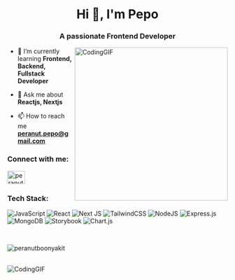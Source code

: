 <h1 align="center">Hi 👋, I'm Pepo</h1>
<h3 align="center">A passionate Frontend Developer</h3>
<img align="right" alt="CodingGIF" width="350" src="https://camo.githubusercontent.com/0eda36005abd9bf7e72584afc2f6ef1e808a357cb65a07fc2fe5036ba5268df7/68747470733a2f2f692e70696e696d672e636f6d2f6f726967696e616c732f65382f66342f35332f65386634353334363961336563393765636433353464663436356437333931332e676966">

- 🌱 I’m currently learning **Frontend, Backend, Fullstack Developer**

- 💬 Ask me about **Reactjs, Nextjs**

- 📫 How to reach me **peranut.pepo@gmail.com**

<h3 align="left">Connect with me:</h3>
<p align="left">
<a href="https://linkedin.com/in/peranut-boonyakit" target="blank"><img align="center" src="https://raw.githubusercontent.com/rahuldkjain/github-profile-readme-generator/master/src/images/icons/Social/linked-in-alt.svg" alt="peranut-boonyakit" height="30" width="40" /></a>
</p>

<h3 align="left">Tech Stack:</h3>

![JavaScript](https://img.shields.io/badge/javascript-%23323330.svg?style=for-the-badge&logo=javascript&logoColor=%23F7DF1E)
![React](https://img.shields.io/badge/react-%2320232a.svg?style=for-the-badge&logo=react&logoColor=%2361DAFB)
![Next JS](https://img.shields.io/badge/Next-black?style=for-the-badge&logo=next.js&logoColor=white)
![TailwindCSS](https://img.shields.io/badge/tailwindcss-%2338B2AC.svg?style=for-the-badge&logo=tailwind-css&logoColor=white)
![NodeJS](https://img.shields.io/badge/node.js-6DA55F?style=for-the-badge&logo=node.js&logoColor=white)
![Express.js](https://img.shields.io/badge/express.js-%23404d59.svg?style=for-the-badge&logo=express&logoColor=%2361DAFB)
![MongoDB](https://img.shields.io/badge/MongoDB-%234ea94b.svg?style=for-the-badge&logo=mongodb&logoColor=white)
![Storybook](https://img.shields.io/badge/-Storybook-FF4785?style=for-the-badge&logo=storybook&logoColor=white)
![Chart.js](https://img.shields.io/badge/chart.js-F5788D.svg?style=for-the-badge&logo=chart.js&logoColor=white)

<br />
<p><img align="center" src="https://github-readme-stats.vercel.app/api/top-langs?username=peranutboonyakit&show_icons=true&theme=dracula&title_color=ff0000&bg_color=363636&locale=en&layout=compact" alt="peranutboonyakit" /></p>

<br />

<img align="center" alt="CodingGIF" width="" h="350" src="https://cdna.artstation.com/p/assets/images/images/028/102/058/original/pixel-jeff-matrix-s.gif?1593487263">

